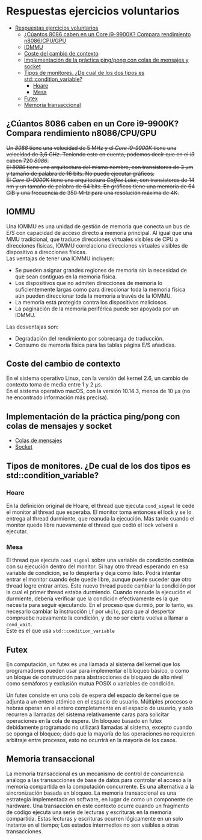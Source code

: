 # Respuestas ejercicios voluntarios

- [Respuestas ejercicios voluntarios](#respuestas-ejercicios-voluntarios)
	- [¿Cúantos 8086 caben en un Core i9-9900K? Compara rendimiento n8086/CPU/GPU](#%C2%BFc%C3%BAantos-8086-caben-en-un-core-i9-9900k-compara-rendimiento-n8086cpugpu)
	- [IOMMU](#iommu)
	- [Coste del cambio de contexto](#coste-del-cambio-de-contexto)
	- [Implementación de la práctica ping/pong con colas de mensajes y socket](#implementaci%C3%B3n-de-la-pr%C3%A1ctica-pingpong-con-colas-de-mensajes-y-socket)
	- [Tipos de monitores. ¿De cual de los dos tipos es std::condition_variable?](#tipos-de-monitores-%C2%BFde-cual-de-los-dos-tipos-es-stdconditionvariable)
		- [Hoare](#hoare)
		- [Mesa](#mesa)
	- [Futex](#futex)
	- [Memoria transaccional](#memoria-transaccional)

## ¿Cúantos 8086 caben en un Core i9-9900K? Compara rendimiento n8086/CPU/GPU  
~~Un _8086_ tiene una velocidad de 5 MHz y el _Core i9-9900K_ tiene una velocidad de 3,6 GHz. Teniendo esto en cuenta, podemos decir que en el _i9_ caben 720 _8086_.~~  
~~El _8086_ tiene una arquitectura del mismo nombre, con transistores de 3 µm y tamaño de palabra de 16 bits. No puede ejecutar gráficos.~~  
~~El _Core i9-9900K_ tiene una arquitectura _Coffee Lake_, con transistores de 14 nm y un tamaño de palabra de 64 bits. En gráficos tiene una memoria de 64 GiB y una frecuencia de 350 MHz para una resolución máxima de 4K.~~  
## IOMMU
Una IOMMU es una unidad de gestión de memoria que conecta un bus de E/S con capacidad de acceso directo a memoria principal. Al igual que una MMU tradicional, que traduce direcciones virtuales visibles de CPU a direcciones físicas, IOMMU correlaciona direcciones virtuales visibles de dispositivo a direcciones físicas.  
Las ventajas de tener una IOMMU incluyen:
- Se pueden asignar grandes regiones de memoria sin la necesidad de que sean contiguas en la memoria física.
- Los dispositivos que no admiten direcciones de memoria lo suficientemente largas como para direccionar toda la memoria física aún pueden direccionar toda la memoria a través de la IOMMU.
- La memoria está protegida contra los dispositivos maliciosos.
- La paginación de la memoria periférica puede ser apoyada por un IOMMU.

Las desventajas son:
- Degradación del rendimiento por sobrecarga de traducción.
- Consumo de memoria física para las tablas página E/S añadidas.

## Coste del cambio de contexto
En el sistema operativo Linux, con la versión del kernel 2.6, un cambio de contexto toma de media entre 1 y 2 µs.  
En el sistema operativo macOS, con la versión 10.14.3, menos de 10 µs (no he encontrado información más precisa).  

## Implementación de la práctica ping/pong con colas de mensajes y socket
- [Colas de mensajes](https://github.com/jesusjimsa/Arquitectura-de-Sistemas-UGR/blob/master/Práctica%204/ping-pong/ping.pong.mq.cc)
- [Socket](https://github.com/jesusjimsa/Arquitectura-de-Sistemas-UGR/blob/master/Práctica%204/ping-pong/ping.pong.socket.cc)

## Tipos de monitores. ¿De cual de los dos tipos es std::condition_variable?
### Hoare
En la definición original de Hoare, el thread que ejecuta `cond_signal` le cede el monitor al thread que esperaba. El monitor toma entonces el lock y se lo entrega al thread durmiente, que reanuda la ejecución. Más tarde cuando el monitor quede libre nuevamente el thread que cedió el lock volverá a ejecutar.

### Mesa
El thread que ejecuta `cond_signal` sobre una variable de condición continúa con su ejecución dentro del monitor. Si hay otro thread esperando en esa variable de condición, se lo despierta y deja como listo. Podrá intentar entrar el monitor cuando éste quede libre, aunque puede suceder que otro thread logre entrar antes. Este nuevo thread puede cambiar la condición por la cual el primer thread estaba durmiendo. Cuando reanude la ejecución el durmiente, debería verificar que la condición efectivamente es la que necesita para seguir ejecutando. En el proceso que durmió, por lo tanto, es necesario cambiar la instrucción `if` por `while`, para que al despertar compruebe nuevamente la condición, y de no ser cierta vuelva a llamar a `cond_wait`.  
Este es el que usa `std::condition_variable`

## Futex
En computación, un futex es una llamada al sistema del kernel que los programadores pueden usar para implementar el bloqueo básico, o como un bloque de construcción para abstracciones de bloqueo de alto nivel como semáforos y exclusión mutua POSIX o variables de condición.

Un futex consiste en una cola de espera del espacio de kernel que se adjunta a un entero atómico en el espacio de usuario. Múltiples procesos o hebras operan en el entero completamente en el espacio de usuario, y solo recurren a llamadas del sistema relativamente caras para solicitar operaciones en la cola de espera. Un bloqueo basado en futex debidamente programado no utilizará llamadas al sistema, excepto cuando se oponga el bloqueo; dado que la mayoría de las operaciones no requieren arbitraje entre procesos, esto no ocurrirá en la mayoría de los casos.

## Memoria transaccional
La memoria transaccional es un mecanismo de control de concurrencia análogo a las transacciones de base de datos para controlar el acceso a la memoria compartida en la computación concurrente. Es una alternativa a la sincronización basada en bloqueo. La memoria transaccional es una estrategia implementada en software, en lugar de como un componente de hardware. Una transacción en este contexto ocurre cuando un fragmento de código ejecuta una serie de lecturas y escrituras en la memoria compartida. Estas lecturas y escrituras ocurren lógicamente en un solo instante en el tiempo; Los estados intermedios no son visibles a otras transacciones.
